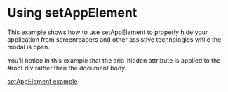 # Using setAppElement

This example shows how to use setAppElement to properly hide your application from screenreaders and other assistive technologies while the modal is open.

You'll notice in this example that the aria-hidden attribute is applied to the #root div rather than the document body.

[setAppElement example](https://codepen.io/neilhsmith/pen/JjmoaOV)
